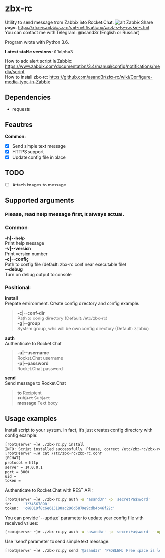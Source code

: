 # zbx-rc
Utility to send message from Zabbix into Rocket.Chat.
![alt](https://pp.userapi.com/c848736/v848736351/646ba/_MNVgbH-Pzk.jpg)
Zabbix Share page: https://share.zabbix.com/cat-notifications/zabbix-to-rocket-chat  
You can contact me with Telegram: @asand3r (English or Russian)

Program wrote with Python 3.6.

**Latest stable versions:** 0.1alpha3

How to add alert script in Zabbix: https://www.zabbix.com/documentation/3.4/manual/config/notifications/media/script  
How to install zbx-rc: https://github.com/asand3r/zbx-rc/wiki/Configure-media-type-in-Zabbix

## Dependencies
 - requests

## Feautres  
**Common:**
- [x] Send simple text message
- [x] HTTPS support
- [x] Update config file in place
## TODO  
- [ ] Attach images to message

## Supported arguments  
### Please, read help message first, it always actual.
### Common:  
**-h|--help**  
Print help message  
**-v|--version**  
Print version number  
**-c|--config**  
Path to config file (default: zbx-rc.conf near executable file)  
**--debug**  
Turn on debug output to console

### Positional:  
**install**  
Prepate environment. Create config directory and config example.
>**-c|--conf-dir**  
>Path to conig directory (Default: /etc/zbx-rc)  
>**-g|--group**  
>System group, who will be own config directory (Default: zabbix)

**auth**  
Authenticate to Rocket.Chat  
>**-u|--username**  
>Rocket.Chat username  
>**-p|--password**  
>Rocket.Chat password

**send**  
Send message to Rocket.Chat  
>**to**          Recipient  
>**subject**     Subject  
>**message**     Text body  

## Usage examples
Install script to your system. In fact, it's just creates config directory with config example:
```bash
[root@server ~]# ./zbx-rc.py install
INFO: Script installed successfully. Please, correct /etc/zbx-rc/zbx-rc.conf file for your environment.
[root@server ~]# cat /etc/zbx-rc/zbx-rc.conf
[RCHAT]
protocol = http
server = 10.0.0.1
port = 3000
uid = 
token = 
```

Authenticate to Rocket.Chat with REST API:
```bash
[root@server ~]# ./zbx-rc.py auth -u 'asand3r' -p 'secretPa$$word'
id:     '1234567890'
token:  'c68019f8c6e613180ac296d5870e9cdb4b46f29c'
```
You can provide '--update' parameter to update your config file with received values:
```bash
[root@server ~]# ./zbx-rc.py auth -u 'asand3r' -p 'secretPa$$word' --update
```
Use 'send' parameter to send simple text message:
```bash
[root@server ~]# ./zbx-rc.py send '@asand3r' 'PROBLEM: Free space is low (5%)' 'Free space on disk C:\ too low - 5%'
```
